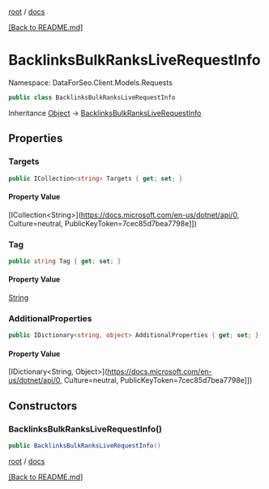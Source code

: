 [root](./../ "root") / [docs](./ "docs")

[[Back to README.md]](./../README.md "[Back to README.md]")

# BacklinksBulkRanksLiveRequestInfo

Namespace: DataForSeo.Client.Models.Requests

```csharp
public class BacklinksBulkRanksLiveRequestInfo
```

Inheritance [Object](https://docs.microsoft.com/en-us/dotnet/api/Object) → [BacklinksBulkRanksLiveRequestInfo](./BacklinksBulkRanksLiveRequestInfo.md)

## Properties

### **Targets**

```csharp
public ICollection<string> Targets { get; set; }
```

#### Property Value

[ICollection&lt;String&gt;](https://docs.microsoft.com/en-us/dotnet/api/0, Culture=neutral, PublicKeyToken=7cec85d7bea7798e]])<br>

### **Tag**

```csharp
public string Tag { get; set; }
```

#### Property Value

[String](https://docs.microsoft.com/en-us/dotnet/api/String)<br>

### **AdditionalProperties**

```csharp
public IDictionary<string, object> AdditionalProperties { get; set; }
```

#### Property Value

[IDictionary&lt;String, Object&gt;](https://docs.microsoft.com/en-us/dotnet/api/0, Culture=neutral, PublicKeyToken=7cec85d7bea7798e]])<br>

## Constructors

### **BacklinksBulkRanksLiveRequestInfo()**

```csharp
public BacklinksBulkRanksLiveRequestInfo()
```

[root](./../ "root") / [docs](./ "docs")

[[Back to README.md]](./../README.md "[Back to README.md]")